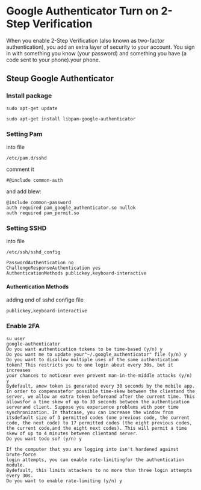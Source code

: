 
# Google Authenticator Turn on 2-Step Verification
When you enable 2-Step Verification (also known as two-factor authentication), you add an extra layer of security to your account. You sign in with something you know (your password) and something you have (a code sent to your phone).your phone.

## Steup Google Authenticator
### Install package

```
sudo apt-get update
```
```
sudo apt-get install libpam-google-authenticator
```

### Setting Pam

into file
```
/etc/pam.d/sshd
```
comment it
```
#@include common-auth
```
and add blew:
```
@include common-password
auth required pam_google_authenticator.so nullok
auth required pam_permit.so
```

### Setting SSHD
into file
```
/etc/ssh/sshd_config
```
```
PasswordAuthentication no
ChallengeResponseAuthentication yes
AuthenticationMethods publickey,keyboard-interactive
```

#### Authentication Methods
adding end of sshd confige file 
```
publickey,keyboard-interactive
```

### Enable 2FA
```
su user
google-authenticator
Do you want authentication tokens to be time-based (y/n) y
Do you want me to update your"~/.google_authenticator" file (y/n) y
Do you want to disallow multiple uses of the same authentication
token? This restricts you to one login about every 30s, but it increases
your chances to noticeor even prevent man-in-the-middle attacks (y/n) y
Bydefault, anew token is generated every 30 seconds by the mobile app. In order to compensatefor possible time-skew between the clientand the server, we allow an extra token beforeand after the current time. This allowsfor a time skew of up to 30 seconds between the authentication serverand client. Suppose you experience problems with poor time synchronization. In thatcase, you can increase the window from itsdefault size of 3 permitted codes (one previous code, the current code, the next code) to 17 permitted codes (the eight previous codes, the current code,and the eight next codes). This will permit a time skew of up to 4 minutes between clientand server.
Do you want todo so? (y/n) y

If the computer that you are logging into isn't hardened against brute-force
login attempts, you can enable rate-limitingfor the authentication module.
Bydefault, this limits attackers to no more than three login attempts every 30s.
Do you want to enable rate-limiting (y/n) y

```
